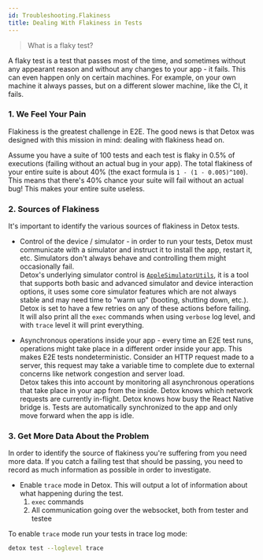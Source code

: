 ```yaml
---
id: Troubleshooting.Flakiness
title: Dealing With Flakiness in Tests
---
```


> What is a flaky test?

A flaky test is a test that passes most of the time, and sometimes without any appearant reason and without any changes to your app - it fails. This can even happen only on certain machines. For example, on your own machine it always passes, but on a different slower machine, like the CI, it fails.

### 1. We Feel Your Pain

Flakiness is the greatest challenge in E2E. The good news is that Detox was designed with this mission in mind: dealing with flakiness head on.

Assume you have a suite of 100 tests and each test is flaky in 0.5% of executions (failing without an actual bug in your app). The total flakiness of your entire suite is about 40% (the exact formula is `1 - (1 - 0.005)^100`). This means that there's 40% chance your suite will fail without an actual bug! This makes your entire suite useless.

### 2. Sources of Flakiness

It's important to identify the various sources of flakiness in Detox tests.

* Control of the device / simulator - in order to run your tests, Detox must communicate with a simulator and instruct it to install the app, restart it, etc. Simulators don't always behave and controlling them might occasionally fail.<br> Detox's underlying simulator control is [`AppleSimulatorUtils`](https://github.com/wix/AppleSimulatorUtils), it is a tool that supports both basic and advanced simulator and device interaction options, it uses some core simulator features which are not always stable and may need time to "warm up" (booting, shutting down, etc.). Detox is set to have a few retries on any of these actions before failing. It will also print all the `exec` commands when using `verbose` log level, and with `trace` level it will print everything.

* Asynchronous operations inside your app - every time an E2E test runs, operations might take place in a different order inside your app. This makes E2E tests nondeterministic. Consider an HTTP request made to a server, this request may take a variable time to complete due to external concerns like network congestion and server load.<br>Detox takes this into account by monitoring all asynchronous operations that take place in your app from the inside. Detox knows which network requests are currently in-flight. Detox knows how busy the React Native bridge is. Tests are automatically synchronized to the app and only move forward when the app is idle.

### 3. Get More Data About the Problem

In order to identify the source of flakiness you're suffering from you need more data. If you catch a failing test that should be passing, you need to record as much information as possible in order to investigate.

* Enable `trace` mode in Detox. This will output a lot of information about what happening during the test.<br>
	1. `exec` commands
	2. All communication going over the websocket, both from tester and testee

To enable `trace` mode run your tests in trace log mode:

```sh
detox test --loglevel trace
```
